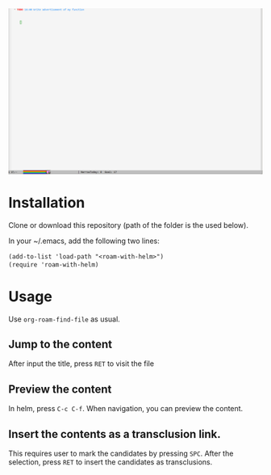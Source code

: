 <img src="pic/demo-show-selection.gif" align="center">


# Installation

Clone or download this repository (path of the folder is the <roam-with-helm> used below).

In your ~/.emacs, add the following two lines:

    (add-to-list 'load-path "<roam-with-helm>") 
    (require 'roam-with-helm)


# Usage

Use `org-roam-find-file` as usual.


## Jump to the content

After input the title, press `RET` to visit the file


## Preview the content

In helm, press `C-c C-f`. When navigation, you can preview the
content.


## Insert the contents as a transclusion link.

This requires user to mark the candidates by pressing `SPC`. After
the selection, press `RET` to insert the candidates as
transclusions.
